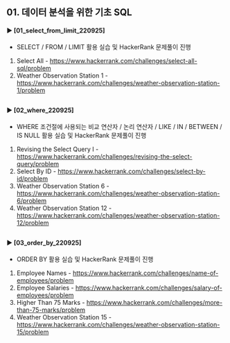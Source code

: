 ####
## 01. 데이터 분석을 위한 기초 SQL
#### ► [01_select_from_limit_220925]
- SELECT / FROM / LIMIT 활용 실습 및 HackerRank 문제풀이 진행
1. Select All - https://www.hackerrank.com/challenges/select-all-sql/problem
2. Weather Observation Station 1 - https://www.hackerrank.com/challenges/weather-observation-station-1/problem
##
#### ► [02_where_220925]
- WHERE 조건절에 사용되는 비교 연산자 / 논리 연산자 / LIKE / IN / BETWEEN / IS NULL 활용 실습 및 HackerRank 문제풀이 진행
1.  Revising the Select Query I - https://www.hackerrank.com/challenges/revising-the-select-query/problem
2.  Select By ID - https://www.hackerrank.com/challenges/select-by-id/problem
3.  Weather Observation Station 6 - https://www.hackerrank.com/challenges/weather-observation-station-6/problem
4.  Weather Observation Station 12 - https://www.hackerrank.com/challenges/weather-observation-station-12/problem
##
#### ► [03_order_by_220925]
- ORDER BY 활용 실습 및 HackerRank 문제풀이 진행
1. Employee Names - https://www.hackerrank.com/challenges/name-of-employees/problem
2. Employee Salaries - https://www.hackerrank.com/challenges/salary-of-employees/problem
3. Higher Than 75 Marks - https://www.hackerrank.com/challenges/more-than-75-marks/problem
4. Weather Observation Station 15 - https://www.hackerrank.com/challenges/weather-observation-station-15/problem
####
